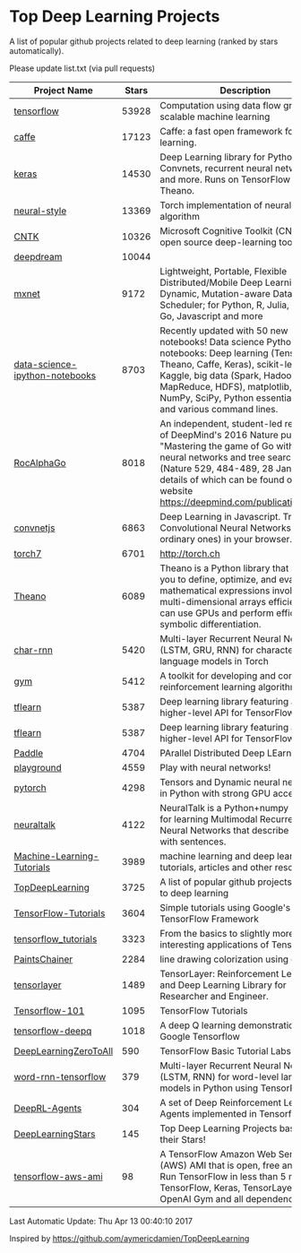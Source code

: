 # Top Deep Learning Projects
A list of popular github projects related to deep learning (ranked by stars automatically).

Please update list.txt (via pull requests)

| Project Name| Stars | Description 
| ------- | ------ | ------  
| [tensorflow](https://github.com/tensorflow/tensorflow) | 53928 | Computation using data flow graphs for scalable machine learning |  
| [caffe](https://github.com/BVLC/caffe) | 17123 | Caffe: a fast open framework for deep learning. |  
| [keras](https://github.com/fchollet/keras) | 14530 | Deep Learning library for Python. Convnets, recurrent neural networks, and more. Runs on TensorFlow or Theano. |  
| [neural-style](https://github.com/jcjohnson/neural-style) | 13369 | Torch implementation of neural style algorithm |  
| [CNTK](https://github.com/Microsoft/CNTK) | 10326 | Microsoft Cognitive Toolkit (CNTK), an open source deep-learning toolkit |  
| [deepdream](https://github.com/google/deepdream) | 10044 |  |  
| [mxnet](https://github.com/dmlc/mxnet) | 9172 | Lightweight, Portable, Flexible Distributed/Mobile Deep Learning with Dynamic, Mutation-aware Dataflow Dep Scheduler; for Python, R, Julia, Scala, Go, Javascript and more |  
| [data-science-ipython-notebooks](https://github.com/donnemartin/data-science-ipython-notebooks) | 8703 | Recently updated with 50 new notebooks! Data science Python notebooks: Deep learning (TensorFlow, Theano, Caffe, Keras), scikit-learn, Kaggle, big data (Spark, Hadoop MapReduce, HDFS), matplotlib, pandas, NumPy, SciPy, Python essentials, AWS, and various command lines. |  
| [RocAlphaGo](https://github.com/Rochester-NRT/RocAlphaGo) | 8018 | An independent, student-led replication of DeepMind's 2016 Nature publication, "Mastering the game of Go with deep neural networks and tree search" (Nature 529, 484-489, 28 Jan 2016), details of which can be found on their website https://deepmind.com/publications.html. |  
| [convnetjs](https://github.com/karpathy/convnetjs) | 6863 | Deep Learning in Javascript. Train Convolutional Neural Networks (or ordinary ones) in your browser. |  
| [torch7](https://github.com/torch/torch7) | 6701 | http://torch.ch |  
| [Theano](https://github.com/Theano/Theano) | 6089 | Theano is a Python library that allows you to define, optimize, and evaluate mathematical expressions involving multi-dimensional arrays efficiently. It can use GPUs and perform efficient symbolic differentiation. |  
| [char-rnn](https://github.com/karpathy/char-rnn) | 5420 | Multi-layer Recurrent Neural Networks (LSTM, GRU, RNN) for character-level language models in Torch |  
| [gym](https://github.com/openai/gym) | 5412 | A toolkit for developing and comparing reinforcement learning algorithms. |  
| [tflearn](https://github.com/tflearn/tflearn) | 5387 | Deep learning library featuring a higher-level API for TensorFlow. |  
| [tflearn](https://github.com/tflearn/tflearn) | 5387 | Deep learning library featuring a higher-level API for TensorFlow. |  
| [Paddle](https://github.com/PaddlePaddle/Paddle) | 4704 | PArallel Distributed Deep LEarning |  
| [playground](https://github.com/tensorflow/playground) | 4559 | Play with neural networks! |  
| [pytorch](https://github.com/pytorch/pytorch) | 4298 | Tensors and Dynamic neural networks in Python  with strong GPU acceleration |  
| [neuraltalk](https://github.com/karpathy/neuraltalk) | 4122 | NeuralTalk is a Python+numpy project for learning Multimodal Recurrent Neural Networks that describe images with sentences. |  
| [Machine-Learning-Tutorials](https://github.com/ujjwalkarn/Machine-Learning-Tutorials) | 3989 | machine learning and deep learning tutorials, articles and other resources  |  
| [TopDeepLearning](https://github.com/aymericdamien/TopDeepLearning) | 3725 | A list of popular github projects related to deep learning |  
| [TensorFlow-Tutorials](https://github.com/nlintz/TensorFlow-Tutorials) | 3604 | Simple tutorials using Google's TensorFlow Framework |  
| [tensorflow_tutorials](https://github.com/pkmital/tensorflow_tutorials) | 3323 | From the basics to slightly more interesting applications of Tensorflow |  
| [PaintsChainer](https://github.com/pfnet/PaintsChainer) | 2284 | line drawing colorization using chainer |  
| [tensorlayer](https://github.com/zsdonghao/tensorlayer) | 1489 | TensorLayer: Reinforcement Learning and Deep Learning Library for Researcher and Engineer. |  
| [Tensorflow-101](https://github.com/sjchoi86/Tensorflow-101) | 1095 | TensorFlow Tutorials |  
| [tensorflow-deepq](https://github.com/nivwusquorum/tensorflow-deepq) | 1018 | A deep Q learning demonstration using Google Tensorflow |  
| [DeepLearningZeroToAll](https://github.com/hunkim/DeepLearningZeroToAll) | 590 | TensorFlow Basic Tutorial Labs |  
| [word-rnn-tensorflow](https://github.com/hunkim/word-rnn-tensorflow) | 379 | Multi-layer Recurrent Neural Networks (LSTM, RNN) for word-level language models in Python using TensorFlow. |  
| [DeepRL-Agents](https://github.com/awjuliani/DeepRL-Agents) | 304 | A set of Deep Reinforcement Learning Agents implemented in Tensorflow. |  
| [DeepLearningStars](https://github.com/hunkim/DeepLearningStars) | 145 | Top Deep Learning Projects based on their Stars! |  
| [tensorflow-aws-ami](https://github.com/ritchieng/tensorflow-aws-ami) | 98 | A TensorFlow Amazon Web Service (AWS) AMI that is open, free and works. Run TensorFlow in less than 5 minutes. TensorFlow, Keras, TensorLayer, OpenAI Gym and all dependencies. |  

Last Automatic Update: Thu Apr 13 00:40:10 2017

Inspired by https://github.com/aymericdamien/TopDeepLearning